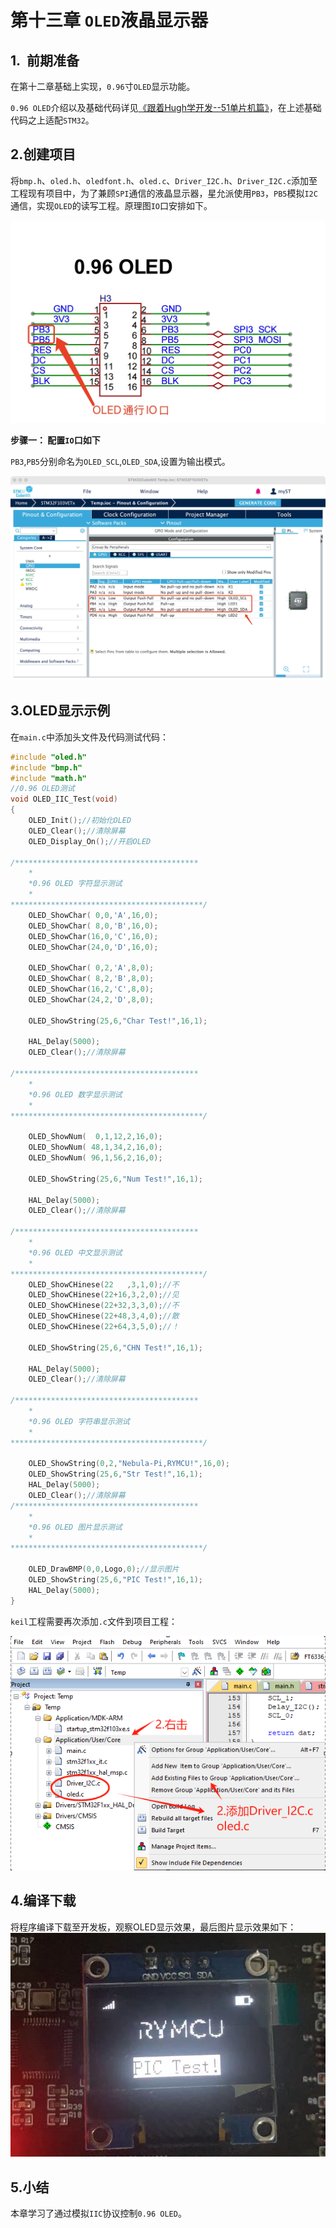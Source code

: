 # 第十三章 `OLED`液晶显示器

## 1.  前期准备

在第十二章基础上实现，`0.96`寸`OLED`显示功能。

`0.96 OLED`介绍以及基础代码详见[《跟着Hugh学开发--51单片机篇》](https://github.com/rymcu/30-days-of-nebula-pi/blob/main/docs/20-OLED使用.md)，在上述基础代码之上适配`STM32`。

## 2.创建项目

将`bmp.h`、`oled.h`、`oledfont.h`、`oled.c`、`Driver_I2C.h`、`Driver_I2C.c`添加至工程现有项目中，为了兼顾`SPI`通信的液晶显示器，星允派使用`PB3`，`PB5`模拟`I2C`通信，实现`OLED`的读写工程。原理图`IO`口安排如下。

![](images/IO.jpg)

**步骤一： 配置`IO`口如下**

`PB3`,`PB5`分别命名为`OLED_SCL`,`OLED_SDA`,设置为输出模式。

![](images/ioset.jpg)

## 3.OLED显示示例

在`main.c`中添加头文件及代码测试代码：

```c
#include "oled.h"
#include "bmp.h"
#include "math.h"
//0.96 OLED测试
void OLED_IIC_Test(void)
{
    OLED_Init();//初始化OLED
    OLED_Clear();//清除屏幕
    OLED_Display_On();//开启OLED

/*****************************************
    *
    *0.96 OLED 字符显示测试
    *
*******************************************/
    OLED_ShowChar( 0,0,'A',16,0);
    OLED_ShowChar( 8,0,'B',16,0);
    OLED_ShowChar(16,0,'C',16,0);
    OLED_ShowChar(24,0,'D',16,0);

    OLED_ShowChar( 0,2,'A',8,0);
    OLED_ShowChar( 8,2,'B',8,0);
    OLED_ShowChar(16,2,'C',8,0);
    OLED_ShowChar(24,2,'D',8,0);

    OLED_ShowString(25,6,"Char Test!",16,1);

    HAL_Delay(5000);
    OLED_Clear();//清除屏幕

/*****************************************
    *
    *0.96 OLED 数字显示测试
    *
*******************************************/

    OLED_ShowNum(  0,1,12,2,16,0);
    OLED_ShowNum( 48,1,34,2,16,0);
    OLED_ShowNum( 96,1,56,2,16,0);

    OLED_ShowString(25,6,"Num Test!",16,1);

    HAL_Delay(5000);
    OLED_Clear();//清除屏幕

/*****************************************
    *
    *0.96 OLED 中文显示测试
    *
*******************************************/
    OLED_ShowCHinese(22   ,3,1,0);//不
    OLED_ShowCHinese(22+16,3,2,0);//见
    OLED_ShowCHinese(22+32,3,3,0);//不
    OLED_ShowCHinese(22+48,3,4,0);//散
    OLED_ShowCHinese(22+64,3,5,0);//！

    OLED_ShowString(25,6,"CHN Test!",16,1);

    HAL_Delay(5000);
    OLED_Clear();//清除屏幕

/*****************************************
    *
    *0.96 OLED 字符串显示测试
    *
*******************************************/

    OLED_ShowString(0,2,"Nebula-Pi,RYMCU!",16,0);
    OLED_ShowString(25,6,"Str Test!",16,1);
    HAL_Delay(5000);
    OLED_Clear();//清除屏幕
/*****************************************
    *
    *0.96 OLED 图片显示测试
    *
*******************************************/

    OLED_DrawBMP(0,0,Logo,0);//显示图片
    OLED_ShowString(25,6,"PIC Test!",16,1);
    HAL_Delay(5000);
}
```

`keil`工程需要再次添加`.c`文件到项目工程：

![](images/keil.png)

## 4.编译下载

将程序编译下载至开发板，观察OLED显示效果，最后图片显示效果如下：![](images/picshow.jpg)

## 5.小结

本章学习了通过模拟`IIC`协议控制`0.96 OLED`。
